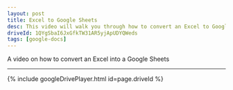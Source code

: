 ```yaml
---
layout: post
title: Excel to Google Sheets
desc: This video will walk you through how to convert an Excel to Google Sheets.
driveId: 1QYgSbaI6JxGfkTW31AR5yjApUDYQWeds
tags: [google-docs]
---
```


A video on how to convert an Excel into a Google Sheets

<hr>
{% include googleDrivePlayer.html id=page.driveId %}
